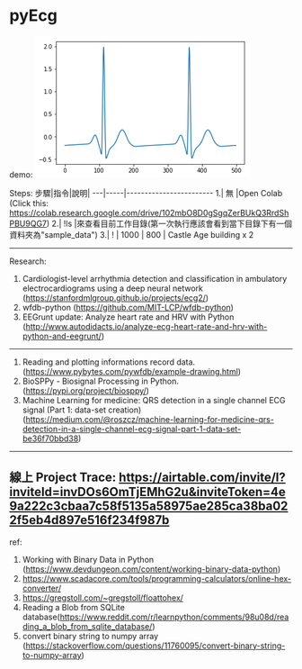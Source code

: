 # pyEcg
demo:
![demo ecg figure](https://github.com/SnailPJW/pyEcg/blob/master/ecgDEMO.png)

Steps:
步驟|指令|說明|
---|-----|------------------------
1.| 無 |Open Colab (Click this: https://colab.research.google.com/drive/102mbO8D0gSgqZerBUkQ3RrdShPBU9QG7)
2.| !ls |來查看目前工作目錄(第一次執行應該會看到當下目錄下有一個資料夾為"sample_data")
3.| ! | 1000 |  800 | Castle Age building x 2   


------
Research:
1. Cardiologist-level arrhythmia detection and classification in ambulatory electrocardiograms using a deep neural network (https://stanfordmlgroup.github.io/projects/ecg2/)
2. wfdb-python (https://github.com/MIT-LCP/wfdb-python)
3. EEGrunt update: Analyze heart rate and HRV with Python (http://www.autodidacts.io/analyze-ecg-heart-rate-and-hrv-with-python-and-eegrunt/)
------
1. Reading and plotting informations record data. (https://www.pybytes.com/pywfdb/example-drawing.html)
2. BioSPPy - Biosignal Processing in Python. (https://pypi.org/project/biosppy/)
3. Machine Learning for medicine: QRS detection in a single channel ECG signal (Part 1: data-set creation) (https://medium.com/@roszcz/machine-learning-for-medicine-qrs-detection-in-a-single-channel-ecg-signal-part-1-data-set-be36f70bbd38)
------
線上 Project Trace: https://airtable.com/invite/l?inviteId=invDOs6OmTjEMhG2u&inviteToken=4e9a222c3cbaa7c58f5135a58975ae285ca38ba022f5eb4d897e516f234f987b
------
ref:
1. Working with Binary Data in Python (https://www.devdungeon.com/content/working-binary-data-python)
2. https://www.scadacore.com/tools/programming-calculators/online-hex-converter/
3. https://gregstoll.com/~gregstoll/floattohex/
4. Reading a Blob from SQLite database(https://www.reddit.com/r/learnpython/comments/98u08d/reading_a_blob_from_sqlite_database/)
5. convert binary string to numpy array (https://stackoverflow.com/questions/11760095/convert-binary-string-to-numpy-array)


